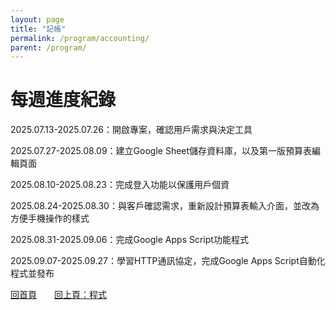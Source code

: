 ```yaml
---
layout: page
title: "記帳"
permalink: /program/accounting/
parent: /program/
---
```

# 每週進度紀錄
2025.07.13-2025.07.26：開啟專案，確認用戶需求與決定工具

2025.07.27-2025.08.09：建立Google Sheet儲存資料庫，以及第一版預算表編輯頁面

2025.08.10-2025.08.23：完成登入功能以保護用戶個資

2025.08.24-2025.08.30：與客戶確認需求，重新設計預算表輸入介面，並改為方便手機操作的樣式

2025.08.31-2025.09.06：完成Google Apps Script功能程式

2025.09.07-2025.09.27：學習HTTP通訊協定，完成Google Apps Script自動化程式並發布

[回首頁](/activity_reflections/)　　[回上頁：程式](/activity_reflections/program/)